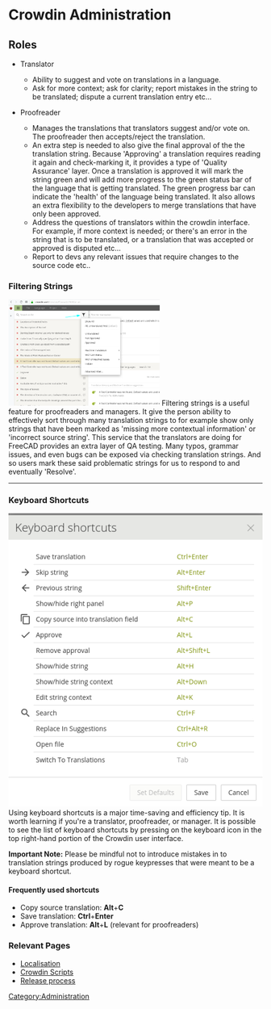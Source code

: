 # Crowdin Administration

 

## Roles

-   Translator
    -   Ability to suggest and vote on translations in a language.
    -   Ask for more context; ask for clarity; report mistakes in the string to be translated; dispute a current translation entry etc\...

-   Proofreader
    -   Manages the translations that translators suggest and/or vote on. The proofreader then accepts/reject the translation.
    -   An extra step is needed to also give the final approval of the the translation string. Because \'Approving\' a translation requires reading it again and check-marking it, it provides a type of \'Quality Assurance\' layer. Once a translation is approved it will mark the string green and will add more progress to the green status bar of the language that is getting translated. The green progress bar can indicate the \'health\' of the language being translated. It also allows an extra flexibility to the developers to merge translations that have only been approved.
    -   Address the questions of translators within the crowdin interface. For example, if more context is needed; or there\'s an error in the string that is to be translated, or a translation that was accepted or approved is disputed etc\...
    -   Report to devs any relevant issues that require changes to the source code etc..

### Filtering Strings 

<img alt="" src=images/Crowdin_Filter_Strings.png  style="width:300px;"> Filtering strings is a useful feature for proofreaders and managers. It give the person ability to effectively sort through many translation strings to for example show only strings that have been marked as \'missing more contextual information\' or \'incorrect source string\'. This service that the translators are doing for FreeCAD provides an extra layer of QA testing. Many typos, grammar issues, and even bugs can be exposed via checking translation strings. And so users mark these said problematic strings for us to respond to and eventually \'Resolve\'.

------------------------------------------------------------------------

### Keyboard Shortcuts 

![](images/Crowdin_keyboard_shortcuts.png ) Using keyboard shortcuts is a major time-saving and efficiency tip. It is worth learning if you\'re a translator, proofreader, or manager. It is possible to see the list of keyboard shortcuts by pressing on the keyboard icon in the top right-hand portion of the Crowdin user interface.

**Important Note:** Please be mindful not to introduce mistakes in to translation strings produced by rogue keypresses that were meant to be a keyboard shortcut.

#### Frequently used shortcuts 

-   Copy source translation: **Alt**+**C**
-   Save translation: **Ctrl**+**Enter**
-   Approve translation: **Alt**+**L** (relevant for proofreaders)

### Relevant Pages 

-   [Localisation](Localisation.md)
-   [Crowdin Scripts](Crowdin_Scripts.md)
-   [Release process](Release_process.md)

 

[Category:Administration](Category:Administration.md)
